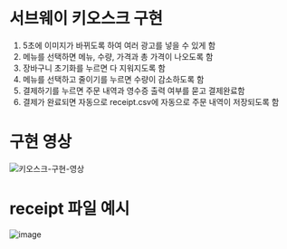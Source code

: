 # 서브웨이 키오스크 구현
1. 5초에 이미지가 바뀌도록 하여 여러 광고를 넣을 수 있게 함
2. 메뉴를 선택하면 메뉴, 수량, 가격과 총 가격이 나오도록 함
3. 장바구니 초기화를 누르면 다 지워지도록 함
4. 메뉴를 선택하고 줄이기를 누르면 수량이 감소하도록 함
5. 결제하기를 누르면 주문 내역과 영수증 출력 여부를 묻고 결제완료함
6. 결제가 완료되면 자동으로 receipt.csv에 자동으로 주문 내역이 저장되도록 함
# 구현 영상
![키오스크-구현-영상](https://github.com/gunheee-leee/subway_kiosk/assets/143998370/35c144a4-df89-4f3f-a78d-6fd71e3c7cbe)
# receipt 파일 예시
![image](https://github.com/gunheee-leee/subway_kiosk/assets/143998370/732a8782-fbaa-4576-b1c6-308274c530dd)
